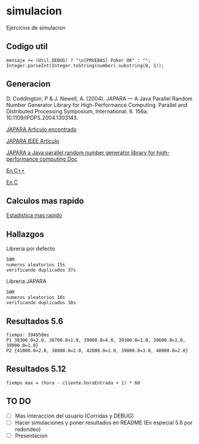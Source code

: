 # simulacion
Ejercicios de simulacion

## Codigo util

```
mensaje += (Util.DEBUG) ? "\n[PRUEBAS] Poker OK" : "";
Integer.parseInt(Integer.toString(number).substring(0, 1));
```

## Generacion

D. Coddington, P & J. Newell, A. (2004). JAPARA — A Java Parallel Random Number Generator Library for High-Performance Computing. Parallel and Distributed Processing Symposium, International. 6. 156a. 10.1109/IPDPS.2004.1303143.

[JAPARA Articulo encontrado](https://www.researchgate.net/publication/232635848_JAPARA_-_A_Java_Parallel_Random_Number_Generator_Library_for_High-Performance_Computing)

[JAPARA IEEE Articulo](http://ieeexplore.ieee.org/document/1303143/?reload=true)

[JAPARA a Java parallel random number generator library for high-performance computing Doc](https://www.cs.rit.edu/~ark/pj/doc/overview-summary.html)

[En C++](https://github.com/cslarsen/mersenne-twister)

[En C](https://stackoverflow.com/questions/1640258/need-a-fast-random-generator-for-c)

## Calculos mas rapido

[Estadistica mas rapido](http://commons.apache.org/proper/commons-math/javadocs/api-3.2/org/apache/commons/math3/stat/descriptive/SummaryStatistics.html)

## Hallazgos

Libreria por defecto
```
50M
numeros aleatorios 15s
verificando duplicados 37s
```

Libreria JAPARA
```
50M
numeros aleatorios 10s
verificando duplicados 38s
```

## Resultados 5.6

```
Tiempo: 394950ms
P1 38300.0=2.0, 38700.0=1.0, 39000.0=4.0, 39300.0=1.0, 39600.0=1.0, 39900.0=1.0}
P2 {41000.0=2.0, 38000.0=2.0, 42000.0=1.0, 39000.0=3.0, 40000.0=2.0}
```

## Resultados 5.12

```
Tiempo max = (hora - cliente.horaEntrada + 1) * 60
```

## TO DO

- [ ] Mas interaccion del usuario (Corridas y DEBUG)
- [ ] Hacer simulaciones y poner resultados en README (En especial 5.6 por redondeo)
- [ ] Presentacion